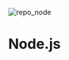 ![repo_node](https://user-images.githubusercontent.com/82729145/229630273-545212c5-ce8a-46a2-ba1a-612daf9bbd08.jpg)
# Node.js
